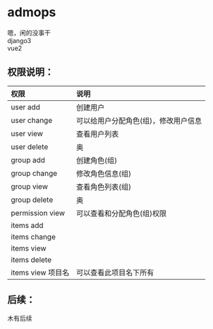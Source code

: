 # admops
嗯，闲的没事干  
django3  
vue2  

## 权限说明：
|权限|说明|
| :----  | :----  |
|user add| 创建用户 |
|user change| 可以给用户分配角色(组)，修改用户信息|
|user view| 查看用户列表|
|user delete| 奥|
|group add|创建角色(组)|
|group change| 修改角色信息(组)|
|group view|查看角色列表(组)|
|group delete|奥|
|permission view|可以查看和分配角色(组)权限|
|items add||
|items change||
|items view||
|items delete||
|items view 项目名|可以查看此项目名下所有|

## 后续：
木有后续
